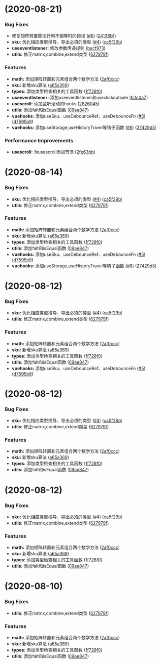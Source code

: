 #  (2020-08-21)


### Bug Fixes

* 修复矩阵转置算法行列不相等时的错误 ([#8](https://github.com/xuguo-code/fruit/issues/8)) ([24136b1](https://github.com/xuguo-code/fruit/commit/24136b164b58b2aced701c73197849d11425a6df))
* **sku:** 优化相应类型推导，导出必须的类型 ([#4](https://github.com/xuguo-code/fruit/issues/4)) ([ca5f29b](https://github.com/xuguo-code/fruit/commit/ca5f29bbbb25f2532cfd049622e6a813b4c67c18))
* **useeventlistener:** 修改参数传递规则 ([bacf973](https://github.com/xuguo-code/fruit/commit/bacf973b8b1371f075b5a1d6c362db9c60ed88e4))
* **utils:** 修正matrix,combine,extend类型 ([627979f](https://github.com/xuguo-code/fruit/commit/627979f605d17bf7830d7c4158a84ca8da93fdf4))


### Features

* **math:** 添加矩阵转置和元素组合两个数学方法 ([2af0ccc](https://github.com/xuguo-code/fruit/commit/2af0ccc58117625edf0d579d935744a683daac2a))
* **sku:** 新增sku算法 ([a65a369](https://github.com/xuguo-code/fruit/commit/a65a36919623416c8cb31eed85cae06ce0480ff6))
* **types:** 添加类型检查相关的工具函数 ([1f728f0](https://github.com/xuguo-code/fruit/commit/1f728f0752929883e5355b638c8e4a89e96cb63e))
* **useeventlistener:** 添加useeventlistener和useclickoutside ([fcfc0a7](https://github.com/xuguo-code/fruit/commit/fcfc0a75e0fb443be2e700c223381463ec6a2bcd))
* **usescroll:** 添加监听滚动的hooks ([2826045](https://github.com/xuguo-code/fruit/commit/2826045adbe0cd600c6a91f0060b992643381f6e))
* **utils:** 添加falt和isEqual函数 ([09ae847](https://github.com/xuguo-code/fruit/commit/09ae847eac7c883c154608dea9dbab56cf9893f2))
* **vuehooks:** 添加useSku、useDebounceRef、useDebounceFn ([#5](https://github.com/xuguo-code/fruit/issues/5)) ([d7595b9](https://github.com/xuguo-code/fruit/commit/d7595b926f660473d351810360623651e6c13f12))
* **vuehooks:** 添加useStorage,useHistoryTravel等钩子函数 ([#6](https://github.com/xuguo-code/fruit/issues/6)) ([27429d5](https://github.com/xuguo-code/fruit/commit/27429d5dc52efa90e36d735a7aa93a7b3a137f65))


### Performance Improvements

* **usescroll:** 为usescroll添加节流 ([2fe63bb](https://github.com/xuguo-code/fruit/commit/2fe63bb851f6d4d34ab0bc0af67ccb8360c3f6a9))



#  (2020-08-14)


### Bug Fixes

* **sku:** 优化相应类型推导，导出必须的类型 ([#4](https://github.com/xuguo-code/fruit/issues/4)) ([ca5f29b](https://github.com/xuguo-code/fruit/commit/ca5f29bbbb25f2532cfd049622e6a813b4c67c18))
* **utils:** 修正matrix,combine,extend类型 ([627979f](https://github.com/xuguo-code/fruit/commit/627979f605d17bf7830d7c4158a84ca8da93fdf4))


### Features

* **math:** 添加矩阵转置和元素组合两个数学方法 ([2af0ccc](https://github.com/xuguo-code/fruit/commit/2af0ccc58117625edf0d579d935744a683daac2a))
* **sku:** 新增sku算法 ([a65a369](https://github.com/xuguo-code/fruit/commit/a65a36919623416c8cb31eed85cae06ce0480ff6))
* **types:** 添加类型检查相关的工具函数 ([1f728f0](https://github.com/xuguo-code/fruit/commit/1f728f0752929883e5355b638c8e4a89e96cb63e))
* **utils:** 添加falt和isEqual函数 ([09ae847](https://github.com/xuguo-code/fruit/commit/09ae847eac7c883c154608dea9dbab56cf9893f2))
* **vuehooks:** 添加useSku、useDebounceRef、useDebounceFn ([#5](https://github.com/xuguo-code/fruit/issues/5)) ([d7595b9](https://github.com/xuguo-code/fruit/commit/d7595b926f660473d351810360623651e6c13f12))
* **vuehooks:** 添加useStorage,useHistoryTravel等钩子函数 ([#6](https://github.com/xuguo-code/fruit/issues/6)) ([27429d5](https://github.com/xuguo-code/fruit/commit/27429d5dc52efa90e36d735a7aa93a7b3a137f65))



#  (2020-08-12)


### Bug Fixes

* **sku:** 优化相应类型推导，导出必须的类型 ([#4](https://github.com/xuguo-code/fruit/issues/4)) ([ca5f29b](https://github.com/xuguo-code/fruit/commit/ca5f29bbbb25f2532cfd049622e6a813b4c67c18))
* **utils:** 修正matrix,combine,extend类型 ([627979f](https://github.com/xuguo-code/fruit/commit/627979f605d17bf7830d7c4158a84ca8da93fdf4))


### Features

* **math:** 添加矩阵转置和元素组合两个数学方法 ([2af0ccc](https://github.com/xuguo-code/fruit/commit/2af0ccc58117625edf0d579d935744a683daac2a))
* **sku:** 新增sku算法 ([a65a369](https://github.com/xuguo-code/fruit/commit/a65a36919623416c8cb31eed85cae06ce0480ff6))
* **types:** 添加类型检查相关的工具函数 ([1f728f0](https://github.com/xuguo-code/fruit/commit/1f728f0752929883e5355b638c8e4a89e96cb63e))
* **utils:** 添加falt和isEqual函数 ([09ae847](https://github.com/xuguo-code/fruit/commit/09ae847eac7c883c154608dea9dbab56cf9893f2))
* **vuehooks:** 添加useSku、useDebounceRef、useDebounceFn ([#5](https://github.com/xuguo-code/fruit/issues/5)) ([d7595b9](https://github.com/xuguo-code/fruit/commit/d7595b926f660473d351810360623651e6c13f12))



#  (2020-08-12)


### Bug Fixes

* **sku:** 优化相应类型推导，导出必须的类型 ([#4](https://github.com/xuguo-code/fruit/issues/4)) ([ca5f29b](https://github.com/xuguo-code/fruit/commit/ca5f29bbbb25f2532cfd049622e6a813b4c67c18))
* **utils:** 修正matrix,combine,extend类型 ([627979f](https://github.com/xuguo-code/fruit/commit/627979f605d17bf7830d7c4158a84ca8da93fdf4))


### Features

* **math:** 添加矩阵转置和元素组合两个数学方法 ([2af0ccc](https://github.com/xuguo-code/fruit/commit/2af0ccc58117625edf0d579d935744a683daac2a))
* **sku:** 新增sku算法 ([a65a369](https://github.com/xuguo-code/fruit/commit/a65a36919623416c8cb31eed85cae06ce0480ff6))
* **types:** 添加类型检查相关的工具函数 ([1f728f0](https://github.com/xuguo-code/fruit/commit/1f728f0752929883e5355b638c8e4a89e96cb63e))
* **utils:** 添加falt和isEqual函数 ([09ae847](https://github.com/xuguo-code/fruit/commit/09ae847eac7c883c154608dea9dbab56cf9893f2))



#  (2020-08-12)


### Bug Fixes

* **sku:** 优化相应类型推导，导出必须的类型 ([#4](https://github.com/xuguo-code/fruit/issues/4)) ([ca5f29b](https://github.com/xuguo-code/fruit/commit/ca5f29bbbb25f2532cfd049622e6a813b4c67c18))
* **utils:** 修正matrix,combine,extend类型 ([627979f](https://github.com/xuguo-code/fruit/commit/627979f605d17bf7830d7c4158a84ca8da93fdf4))


### Features

* **math:** 添加矩阵转置和元素组合两个数学方法 ([2af0ccc](https://github.com/xuguo-code/fruit/commit/2af0ccc58117625edf0d579d935744a683daac2a))
* **sku:** 新增sku算法 ([a65a369](https://github.com/xuguo-code/fruit/commit/a65a36919623416c8cb31eed85cae06ce0480ff6))
* **types:** 添加类型检查相关的工具函数 ([1f728f0](https://github.com/xuguo-code/fruit/commit/1f728f0752929883e5355b638c8e4a89e96cb63e))
* **utils:** 添加falt和isEqual函数 ([09ae847](https://github.com/xuguo-code/fruit/commit/09ae847eac7c883c154608dea9dbab56cf9893f2))



#  (2020-08-10)


### Bug Fixes

* **utils:** 修正matrix,combine,extend类型 ([627979f](https://github.com/xuguo-code/fruit/commit/627979f605d17bf7830d7c4158a84ca8da93fdf4))


### Features

* **math:** 添加矩阵转置和元素组合两个数学方法 ([2af0ccc](https://github.com/xuguo-code/fruit/commit/2af0ccc58117625edf0d579d935744a683daac2a))
* **sku:** 新增sku算法 ([a65a369](https://github.com/xuguo-code/fruit/commit/a65a36919623416c8cb31eed85cae06ce0480ff6))
* **types:** 添加类型检查相关的工具函数 ([1f728f0](https://github.com/xuguo-code/fruit/commit/1f728f0752929883e5355b638c8e4a89e96cb63e))
* **utils:** 添加falt和isEqual函数 ([09ae847](https://github.com/xuguo-code/fruit/commit/09ae847eac7c883c154608dea9dbab56cf9893f2))
